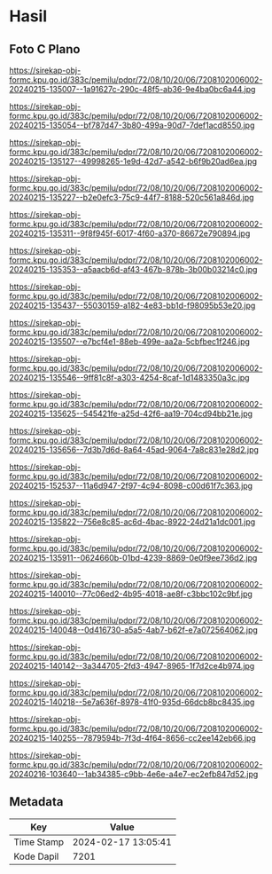 # Hasil

## Foto C Plano

https://sirekap-obj-formc.kpu.go.id/383c/pemilu/pdpr/72/08/10/20/06/7208102006002-20240215-135007--1a91627c-290c-48f5-ab36-9e4ba0bc6a44.jpg

https://sirekap-obj-formc.kpu.go.id/383c/pemilu/pdpr/72/08/10/20/06/7208102006002-20240215-135054--bf787d47-3b80-499a-90d7-7def1acd8550.jpg

https://sirekap-obj-formc.kpu.go.id/383c/pemilu/pdpr/72/08/10/20/06/7208102006002-20240215-135127--49998265-1e9d-42d7-a542-b6f9b20ad6ea.jpg

https://sirekap-obj-formc.kpu.go.id/383c/pemilu/pdpr/72/08/10/20/06/7208102006002-20240215-135227--b2e0efc3-75c9-44f7-8188-520c561a846d.jpg

https://sirekap-obj-formc.kpu.go.id/383c/pemilu/pdpr/72/08/10/20/06/7208102006002-20240215-135311--9f8f945f-6017-4f60-a370-86672e790894.jpg

https://sirekap-obj-formc.kpu.go.id/383c/pemilu/pdpr/72/08/10/20/06/7208102006002-20240215-135353--a5aacb6d-af43-467b-878b-3b00b03214c0.jpg

https://sirekap-obj-formc.kpu.go.id/383c/pemilu/pdpr/72/08/10/20/06/7208102006002-20240215-135437--55030159-a182-4e83-bb1d-f98095b53e20.jpg

https://sirekap-obj-formc.kpu.go.id/383c/pemilu/pdpr/72/08/10/20/06/7208102006002-20240215-135507--e7bcf4e1-88eb-499e-aa2a-5cbfbec1f246.jpg

https://sirekap-obj-formc.kpu.go.id/383c/pemilu/pdpr/72/08/10/20/06/7208102006002-20240215-135546--9ff81c8f-a303-4254-8caf-1d1483350a3c.jpg

https://sirekap-obj-formc.kpu.go.id/383c/pemilu/pdpr/72/08/10/20/06/7208102006002-20240215-135625--545421fe-a25d-42f6-aa19-704cd94bb21e.jpg

https://sirekap-obj-formc.kpu.go.id/383c/pemilu/pdpr/72/08/10/20/06/7208102006002-20240215-135656--7d3b7d6d-8a64-45ad-9064-7a8c831e28d2.jpg

https://sirekap-obj-formc.kpu.go.id/383c/pemilu/pdpr/72/08/10/20/06/7208102006002-20240215-152537--11a6d947-2f97-4c94-8098-c00d61f7c363.jpg

https://sirekap-obj-formc.kpu.go.id/383c/pemilu/pdpr/72/08/10/20/06/7208102006002-20240215-135822--756e8c85-ac6d-4bac-8922-24d21a1dc001.jpg

https://sirekap-obj-formc.kpu.go.id/383c/pemilu/pdpr/72/08/10/20/06/7208102006002-20240215-135911--0624660b-01bd-4239-8869-0e0f9ee736d2.jpg

https://sirekap-obj-formc.kpu.go.id/383c/pemilu/pdpr/72/08/10/20/06/7208102006002-20240215-140010--77c06ed2-4b95-4018-ae8f-c3bbc102c9bf.jpg

https://sirekap-obj-formc.kpu.go.id/383c/pemilu/pdpr/72/08/10/20/06/7208102006002-20240215-140048--0d416730-a5a5-4ab7-b62f-e7a072564062.jpg

https://sirekap-obj-formc.kpu.go.id/383c/pemilu/pdpr/72/08/10/20/06/7208102006002-20240215-140142--3a344705-2fd3-4947-8965-1f7d2ce4b974.jpg

https://sirekap-obj-formc.kpu.go.id/383c/pemilu/pdpr/72/08/10/20/06/7208102006002-20240215-140218--5e7a636f-8978-41f0-935d-66dcb8bc8435.jpg

https://sirekap-obj-formc.kpu.go.id/383c/pemilu/pdpr/72/08/10/20/06/7208102006002-20240215-140255--7879594b-7f3d-4f64-8656-cc2ee142eb66.jpg

https://sirekap-obj-formc.kpu.go.id/383c/pemilu/pdpr/72/08/10/20/06/7208102006002-20240216-103640--1ab34385-c9bb-4e6e-a4e7-ec2efb847d52.jpg


## Metadata

| Key        | Value               |
| ---------- | ------------------- |
| Time Stamp | 2024-02-17 13:05:41 |
| Kode Dapil | 7201                |



